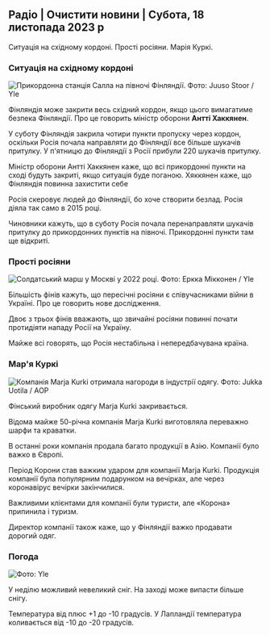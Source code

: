 ## Радіо \| Очистити новини \| Субота, 18 листопада 2023 р

Ситуація на східному кордоні. Прості росіяни. Марія Куркі.

### Ситуація на східному кордоні

![Прикордонна станція Салла на півночі Фінляндії. Фото: Juuso Stoor / Yle](https://images.cdn.yle.fi/image/upload/c_crop,h_3033,w_5392,x_0,y_144/ar_1.7777777777777777,c_fill,g_faces,h_675,w_1200/dpr_1.0/q_auto:eco/f_auto/fl_lossy/v1700230392/39-1202451655773834805e)

Фінляндія може закрити весь східний кордон, якщо цього вимагатиме безпека Фінляндії. Про це говорить міністр оборони **Антті Хаккянен**.

У суботу Фінляндія закрила чотири пункти пропуску через кордон, оскільки Росія почала направляти до Фінляндії все більше шукачів притулку. У п'ятницю до Фінляндії з Росії прибули 220 шукачів притулку.

Міністр оборони Антті Хаккянен каже, що всі прикордонні пункти на сході будуть закриті, якщо ситуація буде поганою. Хяккянен каже, що Фінляндія повинна захистити себе

Росія скеровує людей до Фінляндії, бо хоче створити безлад. Росія діяла так само в 2015 році.

Чиновники кажуть, що в суботу Росія почала перенаправляти шукачів притулку до прикордонних пунктів на півночі. Прикордонні пункти там ще відкриті.

### Прості росіяни

![Солдатський марш у Москві у 2022 році. Фото: Еркка Мікконен / Yle](https://images.cdn.yle.fi/image/upload/c_crop,h_2250,w_4000,x_0,y_620/ar_1.7777777777777777,c_fill,g_faces,h_675,w_1200/dpr_1.0/q_auto:eco/f_auto/fl_lossy/v1652081791/39-9521386278c4035763b)

Більшість фінів кажуть, що пересічні росіяни є співучасниками війни в Україні. Про це говорить нове дослідження.

Двоє з трьох фінів вважають, що звичайні росіяни повинні почати протидіяти нападу Росії на Україну.

Майже всі говорять, що Росія нестабільна і непередбачувана країна.

### Мар'я Куркі

![Компанія Marja Kurki отримала нагороди в індустрії одягу. Фото: Jukka Uotila / AOP](https://images.cdn.yle.fi/image/upload/c_crop,h_2089,w_3715,x_1,y_0/ar_1.7777777777777777,c_fill,g_faces,h_675,w_1200/dpr_1.0/q_auto:eco/f_auto/fl_lossy/v1700215518/39-120216565573a69289c3)

Фінський виробник одягу Marja Kurki закривається.

Відома майже 50-річна компанія Marja Kurki виготовляла переважно шарфи та краватки.

В останні роки компанія продала багато продукції в Азію. Компанії було важко в Європі.

Період Корони став важким ударом для компанії Marja Kurki. Продукція компанії була популярним подарунком на вечірках, але через коронавірус вечірки закінчилися.

Важливими клієнтами для компанії були туристи, але «Корона» припинила і туризм.

Директор компанії також каже, що у Фінляндії важко продавати дорогий одяг.

### Погода

![ Фото: Yle](https://images.cdn.yle.fi/image/upload/c_crop,h_1080,w_1919,x_0,y_0/ar_1.7777777777777777,c_fill,g_faces,h_675,w_1200/dpr_1.0/q_auto:eco/f_auto/fl_lossy/v1700323494/39-12028456558e083321cf)

У неділю можливий невеликий сніг. На заході може випасти більше снігу.

Температура від плюс +1 до -10 градусів. У Лапландії температура коливається від -10 до -20 градусів.